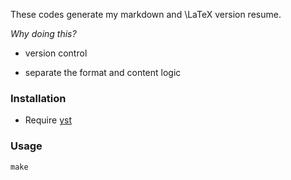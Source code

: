 These codes generate my markdown and \LaTeX version resume.

_Why doing this?_

* version control

* separate the format and content logic

### Installation

* Require [yst](https://github.com/jgm/yst)

### Usage

    make
